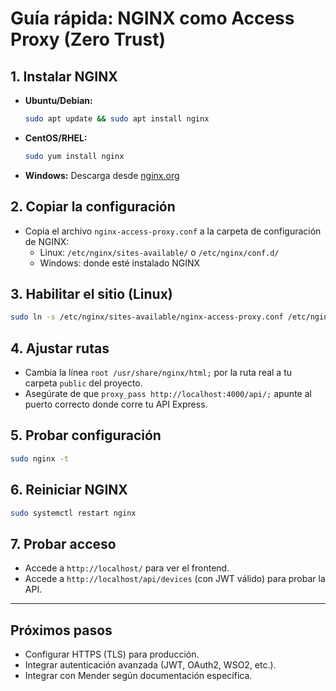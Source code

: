 # Guía rápida: NGINX como Access Proxy (Zero Trust)

## 1. Instalar NGINX

- **Ubuntu/Debian:**
  ```bash
  sudo apt update && sudo apt install nginx
  ```
- **CentOS/RHEL:**
  ```bash
  sudo yum install nginx
  ```
- **Windows:**
  Descarga desde [nginx.org](https://nginx.org/en/download.html)

## 2. Copiar la configuración

- Copia el archivo `nginx-access-proxy.conf` a la carpeta de configuración de NGINX:
  - Linux: `/etc/nginx/sites-available/` o `/etc/nginx/conf.d/`
  - Windows: donde esté instalado NGINX

## 3. Habilitar el sitio (Linux)

```bash
sudo ln -s /etc/nginx/sites-available/nginx-access-proxy.conf /etc/nginx/sites-enabled/
```

## 4. Ajustar rutas

- Cambia la línea `root /usr/share/nginx/html;` por la ruta real a tu carpeta `public` del proyecto.
- Asegúrate de que `proxy_pass http://localhost:4000/api/;` apunte al puerto correcto donde corre tu API Express.

## 5. Probar configuración

```bash
sudo nginx -t
```

## 6. Reiniciar NGINX

```bash
sudo systemctl restart nginx
```

## 7. Probar acceso

- Accede a `http://localhost/` para ver el frontend.
- Accede a `http://localhost/api/devices` (con JWT válido) para probar la API.

---

## Próximos pasos
- Configurar HTTPS (TLS) para producción.
- Integrar autenticación avanzada (JWT, OAuth2, WSO2, etc.).
- Integrar con Mender según documentación específica. 